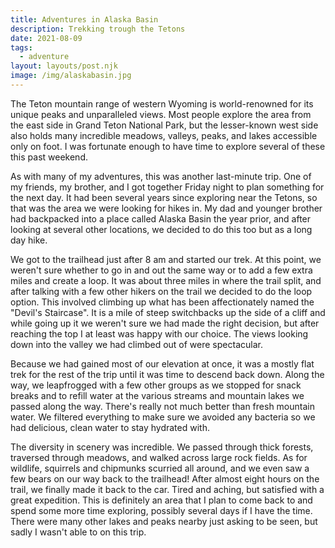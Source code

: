 ```yaml
---
title: Adventures in Alaska Basin
description: Trekking trough the Tetons
date: 2021-08-09
tags:
  - adventure
layout: layouts/post.njk
image: /img/alaskabasin.jpg
---
```


The Teton mountain range of western Wyoming is world-renowned for its unique peaks and unparalleled views. Most people explore the area from the east side in Grand Teton National Park, but the lesser-known west side also holds many incredible meadows, valleys, peaks, and lakes accessible only on foot. I was fortunate enough to have time to explore several of these this past weekend.

As with many of my adventures, this was another last-minute trip. One of my friends, my brother, and I got together Friday night to plan something for the next day. It had been several years since exploring near the Tetons, so that was the area we were looking for hikes in. My dad and younger brother had backpacked into a place called Alaska Basin the year prior, and after looking at several other locations, we decided to do this too but as a long day hike.

We got to the trailhead just after 8 am and started our trek. At this point, we weren't sure whether to go in and out the same way or to add a few extra miles and create a loop. It was about three miles in where the trail split, and after talking with a few other hikers on the trail we decided to do the loop option. This involved climbing up what has been affectionately named the "Devil's Staircase". It is a mile of steep switchbacks up the side of a cliff and while going up it we weren't sure we had made the right decision, but after reaching the top I at least was happy with our choice. The views looking down into the valley we had climbed out of were spectacular.

Because we had gained most of our elevation at once, it was a mostly flat trek for the rest of the trip until it was time to descend back down. Along the way, we leapfrogged with a few other groups as we stopped for snack breaks and to refill water at the various streams and mountain lakes we passed along the way. There's really not much better than fresh mountain water. We filtered everything to make sure we avoided any bacteria so we had delicious, clean water to stay hydrated with.

The diversity in scenery was incredible. We passed through thick forests, traversed through meadows, and walked across large rock fields. As for wildlife, squirrels and chipmunks scurried all around, and we even saw a few bears on our way back to the trailhead! After almost eight hours on the trail, we finally made it back to the car. Tired and aching, but satisfied with a great expedition. This is definitely an area that I plan to come back to and spend some more time exploring, possibly several days if I have the time. There were many other lakes and peaks nearby just asking to be seen, but sadly I wasn't able to on this trip.